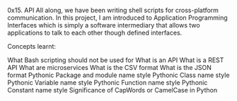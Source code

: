 0x15. API
All along, we have been writing shell scripts for cross-platform communication. In this project, I am introduced to Application Programming Interfaces which is simply a software intermediary that allows two applications to talk to each other though defined interfaces.

Concepts learnt:

What Bash scripting should not be used for
What is an API
What is a REST API
What are microservices
What is the CSV format
What is the JSON format
Pythonic Package and module name style
Pythonic Class name style
Pythonic Variable name style
Pythonic Function name style
Pythonic Constant name style
Significance of CapWords or CamelCase in Python
